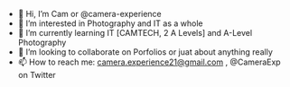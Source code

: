 - 👋 Hi, I’m Cam or @camera-experience
- 👀 I’m interested in Photography and IT as a whole
- 🌱 I’m currently learning IT [CAMTECH, 2 A Levels] and A-Level Photography
- 💞️ I’m looking to collaborate on Porfolios or juat about anything really
- 📫 How to reach me: camera.experience21@gmail.com , @CameraExp on Twitter

